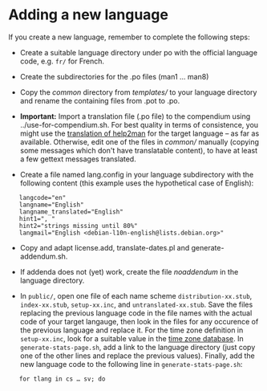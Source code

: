 # Adding a new language

If you create a new language, remember to complete the following steps:


* Create a suitable language directory under po with the official language
  code, e.g. `fr/` for French.

* Create the subdirectories for the .po files (man1 … man8)

* Copy the _common_ directory from _templates/_ to your language directory and
  rename the containing files from .pot to .po.

* __Important:__ Import a translation file (.po file) to the compendium using
  ../use-for-compendium.sh. For best quality in terms of consistence, you might use
  the [translation of help2man](http://translationproject.org/domain/help2man.html)
  for the target language &ndash; as far as available. Otherwise, edit one of the files
  in _common/_ manually (copying some messages which don't have translatable content),
  to have at least a few gettext messages translated.

* Create a file named lang.config in your language subdirectory with the following
  content (this example uses the hypothetical case of English):

```
   langcode="en"
   langname="English"
   langname_translated="English"
   hint1=", "
   hint2="strings missing until 80%"
   langmail="English <debian-l10n-english@lists.debian.org>"
```

* Copy and adapt license.add, translate-dates.pl and generate-addendum.sh.

* If addenda does not (yet) work, create the file _noaddendum_ in the language
  directory.

* In `public/`, open one file of each name scheme `distribution-xx.stub`, `index-xx.stub`,
  `setup-xx.inc`, and `untranslated-xx.stub`. Save the files replacing the previous
  language code in the file names with the actual code of your target langauge, then
  look in the files for any occurence of the previous language and replace it. For the
  time zone definition in `setup-xx.inc`, look for a suitable value in the
  [time zone database](https://www.iana.org/time-zones). In `generate-stats-page.sh`,
  add a link to the language directory (just copy one of the other lines and replace the
  previous values). Finally, add the new language code to the following line in
  `generate-stats-page.sh`:

```
   for tlang in cs … sv; do
```


